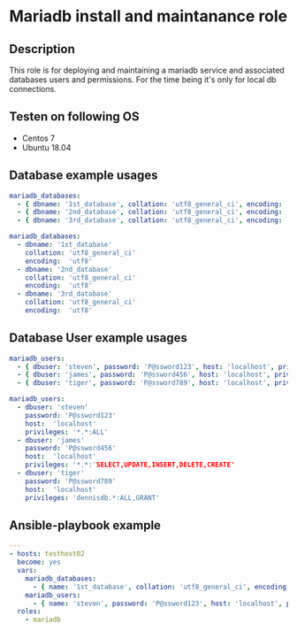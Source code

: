 # Mariadb install and maintanance role

## Description

This role is for deploying and maintaining a mariadb service and associated databases users and permissions.
For the time being it's only for local db connections.

## Testen on following OS

- Centos 7
- Ubuntu 18.04

## Database example usages

```yaml
mariadb_databases:
  - { dbname: '1st_database', collation: 'utf8_general_ci', encoding: 'utf8' }
  - { dbname: '2nd_database', collation: 'utf8_general_ci', encoding: 'utf8' }
  - { dbname: '3rd_database', collation: 'utf8_general_ci', encoding: 'utf8' }
```

```yaml
mariadb_databases:
  - dbname: '1st_database'
    collation: 'utf8_general_ci'
    encoding:  'utf8'
  - dbname: '2nd_database'
    collation: 'utf8_general_ci'
    encoding:  'utf8'
  - dbname: '3rd_database'
    collation: 'utf8_general_ci'
    encoding:  'utf8'
```

## Database User example usages

```yaml
mariadb_users:
  - { dbuser: 'steven', password: 'P@ssword123', host: 'localhost', privileges: '*.*:ALL' }
  - { dbuser: 'james', password: 'P@ssword456', host: 'localhost', privileges: '*.*:SELECT,UPDATE,INSERT,DELETE,CREATE' }
  - { dbuser: 'tiger', password: 'P@ssword789', host: 'localhost', privileges: 'dennisdb.*:ALL,GRANT' }
```

```yaml
mariadb_users:
  - dbuser: 'steven'
    password: 'P@ssword123'
    host:  'localhost'
    privileges: '*.*:ALL'  
  - dbuser: 'james'
    password: 'P@ssword456'
    host:  'localhost'
    privileges: '*.*:'SELECT,UPDATE,INSERT,DELETE,CREATE'  
  - dbuser: 'tiger'
    password: 'P@ssword789'
    host:  'localhost'
    privileges: 'dennisdb.*:ALL,GRANT'
 ```

## Ansible-playbook example

```yaml
---
- hosts: testhost02
  become: yes
  vars:
    mariadb_databases:
      - { name: '1st_database', collation: 'utf8_general_ci', encoding: 'utf8' }
    mariadb_users:
      - { name: 'steven', password: 'P@ssword123', host: 'localhost', privileges: '*.*:ALL' }
  roles:
    - mariadb
```
